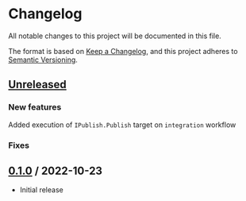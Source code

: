 # Changelog

All notable changes to this project will be documented in this file.

The format is based on [Keep a Changelog](https://keepachangelog.com/en/1.0.0/),
and this project adheres to [Semantic Versioning](https://semver.org/spec/v2.0.0.html).

## [Unreleased]
### New features
Added execution of `IPublish.Publish` target on `integration` workflow

### Fixes


## [0.1.0] / 2022-10-23
- Initial release

[Unreleased]: https://github.com/candoumbe/Pipelines/compare/0.1.0...HEAD
[0.1.0]: https://github.com/candoumbe/Pipelines/tree/0.1.0

